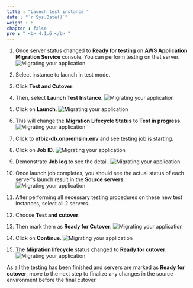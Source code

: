 ```yaml
---
title : "Launch test instance "
date : "`r Sys.Date()`"
weight : 6
chapter : false
pre : " <b> 4.1.6 </b> "
---
```


1. Once server status changed to **Ready for testing** on **AWS Application Migration Service** console. You can perform testing on that server.
![Migrating your application](/images/4.migrateinfra/4.1migrateapp/4.1.6testing/4.1.6.1testing.png?width=90pc)

2. Select instance to launch in test mode.
3. Click **Test and Cutover**.
4. Then, select **Launch Test Instance**.
![Migrating your application](/images/4.migrateinfra/4.1migrateapp/4.1.6testing/4.1.6.2testing.png?width=90pc)

5. Click on **Launch**.
![Migrating your application](/images/4.migrateinfra/4.1migrateapp/4.1.6testing/4.1.6.3testing.png?width=90pc)

6. This will change the **Migration Lifecycle Status** to **Test in progress**.
![Migrating your application](/images/4.migrateinfra/4.1migrateapp/4.1.6testing/4.1.6.4testing.png?width=90pc)

7. Click to **ofbiz-db.onpremsim.env** and see testing job is starting.
8. Click on **Job ID**.
![Migrating your application](/images/4.migrateinfra/4.1migrateapp/4.1.6testing/4.1.6.5testing.png?width=90pc)

9. Demonstrate **Job log** to see the detail.
![Migrating your application](/images/4.migrateinfra/4.1migrateapp/4.1.6testing/4.1.6.6testing.png?width=90pc)

10. Once launch job completes, you should see the actual status of each server's launch result in the **Source servers**.
![Migrating your application](/images/4.migrateinfra/4.1migrateapp/4.1.6testing/4.1.6.7testing.png?width=90pc)

11. After performing all necessary testing procedures on these new test instances, select all 2 servers.
12. Choose **Test and cutover**.
13. Then mark them as **Ready for Cutover**.
![Migrating your application](/images/4.migrateinfra/4.1migrateapp/4.1.6testing/4.1.6.8testing.png?width=90pc)

14. Click on **Continue**.
![Migrating your application](/images/4.migrateinfra/4.1migrateapp/4.1.6testing/4.1.6.9testing.png?width=90pc)

15. The **Migration lifecycle** status changed to **Ready for cutover**.
![Migrating your application](/images/4.migrateinfra/4.1migrateapp/4.1.6testing/4.1.6.10testing.png?width=90pc)

As all the testing has been finished and servers are marked as **Ready for cutover**, move to the next step to finalize any changes in the source environment before the final cutover.
